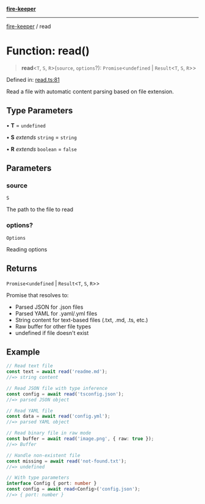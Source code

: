 [**fire-keeper**](../README.md)

***

[fire-keeper](../README.md) / read

# Function: read()

> **read**\<`T`, `S`, `R`\>(`source`, `options`?): `Promise`\<`undefined` \| `Result`\<`T`, `S`, `R`\>\>

Defined in: [read.ts:81](https://github.com/phonowell/fire-keeper/blob/862cc844119f7a539be35ffaeee5bfb3fdb4b3cd/src/read.ts#L81)

Read a file with automatic content parsing based on file extension.

## Type Parameters

• **T** = `undefined`

• **S** *extends* `string` = `string`

• **R** *extends* `boolean` = `false`

## Parameters

### source

`S`

The path to the file to read

### options?

`Options`

Reading options

## Returns

`Promise`\<`undefined` \| `Result`\<`T`, `S`, `R`\>\>

Promise that resolves to:
  - Parsed JSON for .json files
  - Parsed YAML for .yaml/.yml files
  - String content for text-based files (.txt, .md, .ts, etc.)
  - Raw buffer for other file types
  - undefined if file doesn't exist

## Example

```typescript
// Read text file
const text = await read('readme.md');
//=> string content

// Read JSON file with type inference
const config = await read('tsconfig.json');
//=> parsed JSON object

// Read YAML file
const data = await read('config.yml');
//=> parsed YAML object

// Read binary file in raw mode
const buffer = await read('image.png', { raw: true });
//=> Buffer

// Handle non-existent file
const missing = await read('not-found.txt');
//=> undefined

// With type parameters
interface Config { port: number }
const config = await read<Config>('config.json');
//=> { port: number }
```
